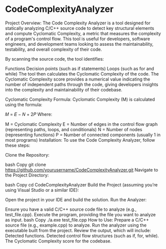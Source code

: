 # CodeComplexityAnalyzer
Project Overview:
The Code Complexity Analyzer is a tool designed for statically analyzing C/C++ source code to detect key structural elements and compute Cyclomatic Complexity, a metric that measures the complexity of a program's control flow. This tool is useful for developers, software engineers, and development teams looking to assess the maintainability, testability, and overall complexity of their code.

By scanning the source code, the tool identifies:

Functions
Decision points (such as if statements)
Loops (such as for and while)
The tool then calculates the Cyclomatic Complexity of the code. The Cyclomatic Complexity score provides a numerical value indicating the number of independent paths through the code, giving developers insights into the complexity and maintainability of their codebase.

Cyclomatic Complexity Formula:
Cyclomatic Complexity (M) is calculated using the formula:

𝑀 = 𝐸 − 𝑁 + 2𝑃
Where:

M = Cyclomatic Complexity
E = Number of edges in the control flow graph (representing paths, loops, and conditionals)
N = Number of nodes (representing functions)
P = Number of connected components (usually 1 in most programs)
Installation:
To use the Code Complexity Analyzer, follow these steps:

Clone the Repository:

bash
Copy
git clone https://github.com/yourusername/CodeComplexityAnalyzer.git
Navigate to the Project Directory:

bash
Copy
cd CodeComplexityAnalyzer
Build the Project (assuming you’re using Visual Studio or a similar IDE):

Open the project in your IDE and build the solution.
Run the Analyzer:

Ensure you have a valid C/C++ source code file to analyze (e.g., test_file.cpp).
Execute the program, providing the file you want to analyze as input.
bash
Copy
./a.exe test_file.cpp
How to Use:
Prepare a C/C++ source file (e.g., example.cpp) to analyze.
Run the analyzer using the executable built from the project.
Review the output, which will include:
Detected functions.
Detected control flow structures (such as if, for, while).
The Cyclomatic Complexity score for the codebase.

